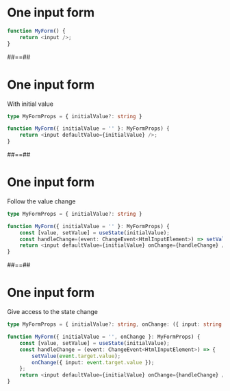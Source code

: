 <!-- .slide: class="with-code" -->

# One input form

```TypeScript
function MyForm() {
    return <input />;
}
```

<!-- .element: class="big-code" -->

##==##

<!-- .slide: class="with-code" -->

# One input form

With initial value

```TypeScript
type MyFormProps = { initialValue?: string }

function MyForm({ initialValue = '' }: MyFormProps) {
    return <input defaultValue={initialValue} />;
}
```

<!-- .element: class="big-code" -->

##==##

<!-- .slide: class="with-code" -->

# One input form

Follow the value change

```TypeScript [4,5,6]
type MyFormProps = { initialValue?: string }

function MyForm({ initialValue = '' }: MyFormProps) {
    const [value, setValue] = useState(initialValue);
    const handleChange=(event: ChangeEvent<HtmlInputElement>) => setValue(event.target.value);
    return <input defaultValue={initialValue} onChange={handleChange} />;
}
```

<!-- .element: class="big-code" -->

##==##

<!-- .slide: class="with-code" -->

# One input form

Give access to the state change

```TypeScript [1,3,7]
type MyFormProps = { initialValue?: string, onChange: ({ input: string }) => void }

function MyForm({ initialValue = '', onChange }: MyFormProps) {
    const [value, setValue] = useState(initialValue);
    const handleChange = (event: ChangeEvent<HtmlInputElement>) => {
        setValue(event.target.value);
        onChange({ input: event.target.value });
    };
    return <input defaultValue={initialValue} onChange={handleChange} />;
}
```

<!-- .element: class="big-code" -->
